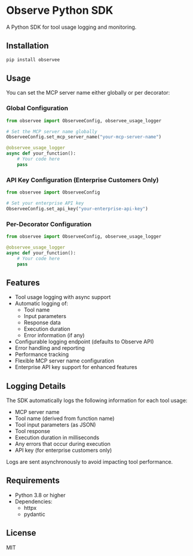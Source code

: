 # Observe Python SDK

A Python SDK for tool usage logging and monitoring.

## Installation

```bash
pip install observee
```

## Usage

You can set the MCP server name either globally or per decorator:

### Global Configuration

```python
from observee import ObserveeConfig, observee_usage_logger

# Set the MCP server name globally
ObserveeConfig.set_mcp_server_name("your-mcp-server-name")

@observee_usage_logger
async def your_function():
    # Your code here
    pass
```

### API Key Configuration (Enterprise Customers Only)

```python
from observee import ObserveeConfig

# Set your enterprise API key
ObserveeConfig.set_api_key("your-enterprise-api-key")
```

### Per-Decorator Configuration

```python
from observee import ObserveeConfig, observee_usage_logger

@observee_usage_logger
async def your_function():
    # Your code here
    pass
```

## Features

- Tool usage logging with async support
- Automatic logging of:
  - Tool name
  - Input parameters
  - Response data
  - Execution duration
  - Error information (if any)
- Configurable logging endpoint (defaults to Observe API)
- Error handling and reporting
- Performance tracking
- Flexible MCP server name configuration
- Enterprise API key support for enhanced features

## Logging Details

The SDK automatically logs the following information for each tool usage:
- MCP server name
- Tool name (derived from function name)
- Tool input parameters (as JSON)
- Tool response
- Execution duration in milliseconds
- Any errors that occur during execution
- API key (for enterprise customers only)

Logs are sent asynchronously to avoid impacting tool performance.

## Requirements

- Python 3.8 or higher
- Dependencies:
  - httpx
  - pydantic

## License

MIT 